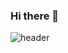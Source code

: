 ### Hi there 👋
![header](https://capsule-render.vercel.app/api?type=slice&color=auto&height=300&section=header&text=Hanseul%20render&fontSize=90)
